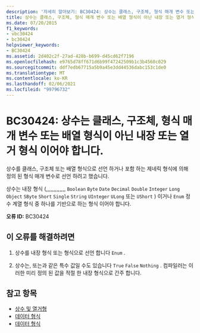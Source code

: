 ```yaml
---
description: '자세히 알아보기: BC30424: 상수는 클래스, 구조체, 형식 매개 변수 또는 배열 형식이 아닌 내장 또는 열거 형식 이어야 합니다.'
title: 상수는 클래스, 구조체, 형식 매개 변수 또는 배열 형식이 아닌 내장 또는 열거 형식이어야 합니다.
ms.date: 07/20/2015
f1_keywords:
- vbc30424
- bc30424
helpviewer_keywords:
- BC30424
ms.assetid: 2d402c2f-27ad-428b-b699-d45cd62f7196
ms.openlocfilehash: e9765d78ff671d6b99f47242509b1c3b4560c029
ms.sourcegitcommit: ddf7edb67715a5b9a45e3dd44536dabc153c1de0
ms.translationtype: MT
ms.contentlocale: ko-KR
ms.lasthandoff: 02/06/2021
ms.locfileid: "99796732"
---
```

# <a name="bc30424-constants-must-be-of-an-intrinsic-or-enumerated-type-not-a-class-structure-type-parameter-or-array-type"></a>BC30424: 상수는 클래스, 구조체, 형식 매개 변수 또는 배열 형식이 아닌 내장 또는 열거 형식 이어야 합니다.

상수를 클래스, 구조체 또는 배열 형식으로 선언 하거나 포함 하는 제네릭 형식에 의해 정의 된 형식 매개 변수로 선언 하려고 했습니다.

 상수는 내장 형식 (,,,,,,,,,,,,, `Boolean` `Byte` `Date` `Decimal` `Double` `Integer` `Long` `Object` `SByte` `Short` `Single` `String` `UInteger` `ULong` 또는 `UShort` ) 이거나 `Enum` 정수 계열 형식 중 하나를 기반으로 하는 형식 이어야 합니다.

 **오류 ID:** BC30424

## <a name="to-correct-this-error"></a>이 오류를 해결하려면

1. 상수를 내장 형식 또는 형식으로 선언 합니다 `Enum` .

2. 상수는, 또는과 같은 특수 값일 수도 있습니다 `True` `False` `Nothing` . 컴파일러는 이러한 미리 정의 된 값을 적절 한 내장 형식으로 간주 합니다.

## <a name="see-also"></a>참고 항목

- [상수 및 열거형](../constants-and-enumerations.md)
- [데이터 형식](../../programming-guide/language-features/data-types/index.md)
- [데이터 형식](../data-types/index.md)
